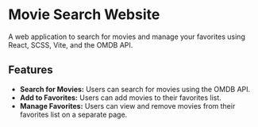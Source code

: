 # Movie Search Website

A web application to search for movies and manage your favorites using React, SCSS, Vite, and the OMDB API.

## Features

- **Search for Movies:** Users can search for movies using the OMDB API.
- **Add to Favorites:** Users can add movies to their favorites list.
- **Manage Favorites:** Users can view and remove movies from their favorites list on a separate page.
